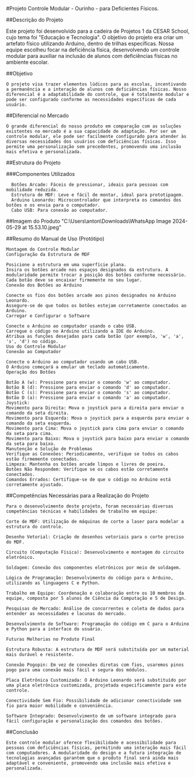#Projeto Controle Modular - Ourinho -  para Deficientes Físicos.

##Descrição do Projeto

  Este projeto foi desenvolvido para a cadeira de Projetos 1 da CESAR School, cujo tema foi "Educação e Tecnologia". O objetivo do projeto era criar um artefato físico utilizando Arduino, dentro de trilhas específicas. Nossa equipe escolheu focar na deficiência física, desenvolvendo um controle modular para auxiliar na inclusão de alunos com deficiências físicas no ambiente escolar.

##Objetivo

    O projeto visa trazer elementos lúdicos para as escolas, incentivando a permanência e a interação de alunos com deficiências físicas. Nosso diferencial é a adaptabilidade do controle, que é totalmente modular e pode ser configurado conforme as necessidades específicas de cada usuário.

##Diferencial no Mercado

    O grande diferencial do nosso produto em comparação com as soluções existentes no mercado é a sua capacidade de adaptação. Por ser um controle modular, ele pode ser facilmente configurado para atender às diversas necessidades dos usuários com deficiências físicas. Isso permite uma personalização sem precedentes, promovendo uma inclusão mais efetiva e personalizada.

##Estrutura do Projeto

  ###Componentes Utilizados
  
      Botões Arcade: Fáceis de pressionar, ideais para pessoas com mobilidade reduzida.
      Estrutura de MDF: Leve e fácil de montar, ideal para prototipagem.
      Arduino Leonardo: Microcontrolador que interpreta os comandos dos botões e os envia para o computador.
      Cabo USB: Para conexão ao computador.
    
##Imagem do Produto
 "C:\Users\anton\Downloads\WhatsApp Image 2024-05-29 at 15.53.10.jpeg"

##Resumo do Manual de Uso (Protótipo)

    Montagem do Controle Modular
    Configuração da Estrutura de MDF

    Posicione a estrutura em uma superfície plana.
    Insira os botões arcade nos espaços designados da estrutura. A modularidade permite trocar a posição dos botões conforme necessário. Cada botão deve se encaixar firmemente no seu lugar.
    Conexão dos Botões ao Arduino

    Conecte os fios dos botões arcade aos pinos designados no Arduino Leonardo.
    Assegure-se de que todos os botões estejam corretamente conectados ao Arduino.
    Carregar e Configurar o Software

    Conecte o Arduino ao computador usando o cabo USB.
    Carregue o código no Arduino utilizando a IDE do Arduino.
    Atribua as funções desejadas para cada botão (por exemplo, 'w', 'a', 's', 'd') no código.
    Uso do Controle Modular
    Conexão ao Computador

    Conecte o Arduino ao computador usando um cabo USB.
    O Arduino começará a emular um teclado automaticamente.
    Operação dos Botões

    Botão A (w): Pressione para enviar o comando 'w' ao computador.
    Botão B (d): Pressione para enviar o comando 'd' ao computador.
    Botão C (s): Pressione para enviar o comando 's' ao computador.
    Botão D (a): Pressione para enviar o comando 'a' ao computador.
    Joystick:
    Movimento para Direita: Mova o joystick para a direita para enviar o comando da seta direita.
    Movimento para Esquerda: Mova o joystick para a esquerda para enviar o comando da seta esquerda.
    Movimento para Cima: Mova o joystick para cima para enviar o comando da seta para cima.
    Movimento para Baixo: Mova o joystick para baixo para enviar o comando da seta para baixo.
    Manutenção e Solução de Problemas
    Verifique as Conexões: Periodicamente, verifique se todos os cabos estão firmemente conectados.
    Limpeza: Mantenha os botões arcade limpos e livres de poeira.
    Botões Não Respondem: Verifique se os cabos estão corretamente conectados.
    Comandos Errados: Certifique-se de que o código no Arduino está corretamente ajustado.

##Competências Necessárias para a Realização do Projeto

    Para o desenvolvimento deste projeto, foram necessárias diversas competências técnicas e habilidades de trabalho em equipe:

    Corte de MDF: Utilização de máquinas de corte a laser para modelar a estrutura do controle.
    
    Desenho Vetorial: Criação de desenhos vetoriais para o corte preciso do MDF.
    
    Circuito (Computação Física): Desenvolvimento e montagem do circuito eletrônico.
    
    Soldagem: Conexão dos componentes eletrônicos por meio de soldagem.
    
    Lógica de Programação: Desenvolvimento do código para o Arduino, utilizando as linguagens C e Python.
    
    Trabalho em Equipe: Coordenação e colaboração entre os 10 membros da equipe, composta por 5 alunos de Ciência da Computação e 5 de Design.
    
    Pesquisas de Mercado: Análise de concorrentes e coleta de dados para entender as necessidades e lacunas do mercado.
    
    Desenvolvimento de Software: Programação do código em C para o Arduino e Python para a interface do usuário.
    
    Futuras Melhorias no Produto Final
    
    Estrutura Robusta: A estrutura de MDF será substituída por um material mais durável e resistente.
    
    Conexão Pogopin: Em vez de conexões diretas com fios, usaremos pinos pogo para uma conexão mais fácil e segura dos módulos.
    
    Placa Eletrônica Customizada: O Arduino Leonardo será substituído por uma placa eletrônica customizada, projetada especificamente para este controle.
    
    Conectividade Sem Fio: Possibilidade de adicionar conectividade sem fio para maior mobilidade e conveniência.
    
    Software Integrado: Desenvolvimento de um software integrado para fácil configuração e personalização dos comandos dos botões.
    
##Conclusão

    Este controle modular oferece flexibilidade e acessibilidade para pessoas com deficiências físicas, permitindo uma interação mais fácil com computadores. A modularidade do design e a futura integração de tecnologias avançadas garantem que o produto final será ainda mais adaptável e conveniente, promovendo uma inclusão mais efetiva e personalizada.
